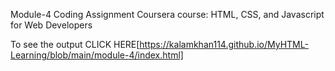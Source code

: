 Module-4 Coding Assignment
Coursera course: HTML, CSS, and Javascript for Web Developers

To see the output CLICK HERE[https://kalamkhan114.github.io/MyHTML-Learning/blob/main/module-4/index.html]
